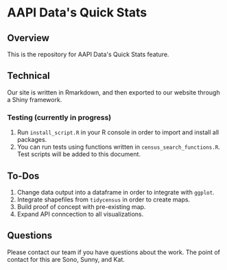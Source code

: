 # AAPI Data's Quick Stats
## Overview
This is the repository for AAPI Data's Quick Stats feature.

## Technical
Our site is written in Rmarkdown, and then exported to our website through a Shiny framework.
### Testing (currently in progress)
1. Run `install_script.R` in your R console in order to import and install all packages.
2. You can run tests using functions written in `census_search_functions.R`. Test scripts will be added to this document.

## To-Dos
1. Change data output into a dataframe in order to integrate with `ggplot`.
2. Integrate shapefiles from `tidycensus` in order to create maps.
3. Build proof of concept with pre-existing map.
4. Expand API conncection to all visualizations.

## Questions
Please contact our team if you have questions about the work. The point of contact for this are Sono, Sunny, and Kat.
